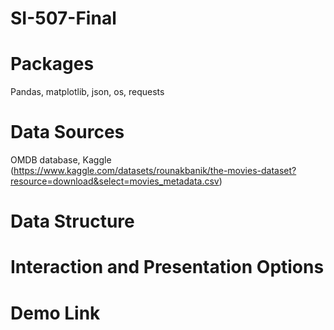 # SI-507-Final

# Packages 
Pandas, matplotlib, json, os, requests

# Data Sources
OMDB database, 
Kaggle (https://www.kaggle.com/datasets/rounakbanik/the-movies-dataset?resource=download&select=movies_metadata.csv)

# Data Structure

# Interaction and Presentation Options

# Demo Link 
